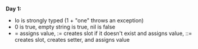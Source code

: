 __Day 1:__

- Io is strongly typed (1 + "one" throws an exception)
- 0 is true, empty string is true, nil is false
- = assigns value, := creates slot if it doesn't exist and assigns value, ::= creates slot, creates setter, and assigns value
